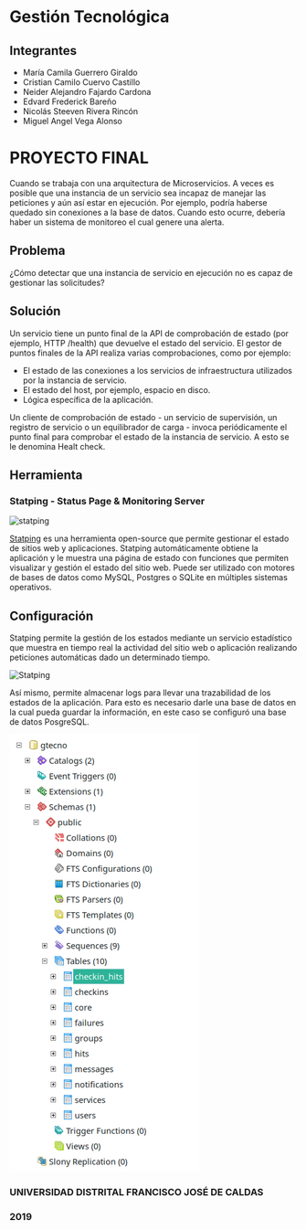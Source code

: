 # Gestión Tecnológica

## Integrantes
- María Camila Guerrero Giraldo
- Cristian Camilo Cuervo Castillo
- Neider Alejandro Fajardo Cardona
- Edvard Frederick Bareño
- Nicolás Steeven Rivera Rincón
- Miguel Angel Vega Alonso

# PROYECTO FINAL 
Cuando se trabaja con una arquitectura de Microservicios. A veces es posible que una instancia de un servicio sea incapaz de manejar las peticiones y aún así estar en ejecución. Por ejemplo, podría haberse quedado sin conexiones a la base de datos. Cuando esto ocurre, debería haber un sistema de monitoreo el cual genere una alerta. 

## Problema
¿Cómo detectar que una instancia de servicio en ejecución no es capaz de gestionar las solicitudes?

## Solución
Un servicio tiene un punto final de la API de comprobación de estado (por ejemplo, HTTP /health) que devuelve el estado del servicio. El gestor de puntos finales de la API realiza varias comprobaciones, como por ejemplo:

- El estado de las conexiones a los servicios de infraestructura utilizados por la instancia de servicio.
- El estado del host, por ejemplo, espacio en disco.
- Lógica específica de la aplicación.

Un cliente de comprobación de estado - un servicio de supervisión, un registro de servicio o un equilibrador de carga - invoca periódicamente el punto final para comprobar el estado de la instancia de servicio. A esto se le denomina Healt check.

## Herramienta

### Statping - Status Page & Monitoring Server
![statping](https://camo.githubusercontent.com/31b7357212895580ce171f0eb14662b2d5495929/68747470733a2f2f73332d75732d776573742d322e616d617a6f6e6177732e636f6d2f676974696d67732f7374617470696e672e706e67)

[Statping](https://github.com/hunterlong/statping) es una herramienta open-source que permite gestionar el estado de sitios web y aplicaciones. Statping automáticamente obtiene la aplicación y le muestra una página de estado con funciones que permiten visualizar y gestión el estado del sitio web. Puede ser utilizado con motores de bases de datos como MySQL, Postgres o SQLite en múltiples sistemas operativos.


## Configuración
Statping permite la gestión de los estados mediante un servicio estadístico que muestra en tiempo real la actividad del sitio web o aplicación realizando peticiones automáticas dado un determinado tiempo.

![Statping](https://raw.githubusercontent.com/Miavega/healt_check_gestion/master/estadisticas.gif)

Así mismo, permite almacenar logs para llevar una trazabilidad de los estados de la aplicación. Para esto es necesario darle una base de datos en la cual pueda guardar la información, en este caso se configuró una base de datos PosgreSQL.

![Statping](https://raw.githubusercontent.com/Miavega/healt_check_gestion/master/base_datos.png)

### UNIVERSIDAD DISTRITAL FRANCISCO JOSÉ DE CALDAS
### 2019

